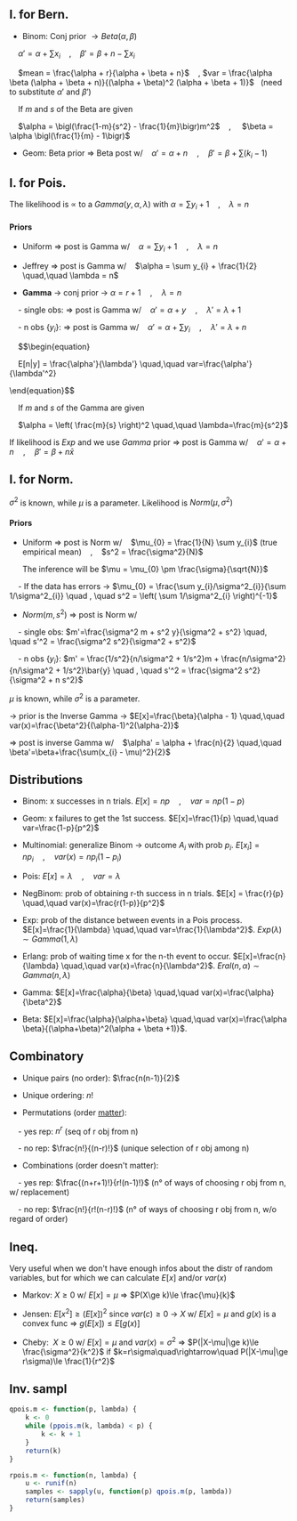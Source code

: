 ## I. for Bern.

- Binom: Conj prior $\rightarrow Beta(\alpha, \beta)$

    $\alpha' = \alpha + \sum x_{i}$    ,    $\beta' = \beta + n - \sum x_{i}$

    $mean = \frac{\alpha + r}{\alpha + \beta + n}$    , $var = \frac{\alpha \beta (\alpha + \beta + n)}{(\alpha + \beta)^2 (\alpha + \beta + 1)}$   (need to substitute $\alpha'$ and $\beta'$)

    If $m$ and $s$ of the Beta are given

    $\alpha = \bigl(\frac{1-m}{s^2} - \frac{1}{m}\bigr)m^2$    ,     $\beta = \alpha \bigl(\frac{1}{m} - 1\bigr)$

- Geom: Beta prior $\Rightarrow$ Beta post w/    $\alpha'=\alpha+n \quad,\quad \beta'=\beta+\sum(k_{i}-1)$

  

## I. for Pois.

The likelihood is $\propto$ to a $Gamma(y, \alpha, \lambda)$ with $\alpha = \sum y_{i} + 1$    ,    $\lambda = n$

#### Priors

- Uniform $\Rightarrow$ post is Gamma w/    $\alpha = \sum y_{i} + 1 \quad,\quad\lambda = n$

- Jeffrey $\Rightarrow$ post is Gamma w/    $\alpha = \sum y_{i} + \frac{1}{2} \quad,\quad \lambda = n$

- **Gamma** $\rightarrow$ conj prior $\rightarrow$ $\alpha = r + 1 \quad,\quad \lambda=n$

    - single obs: $\Rightarrow$ post is Gamma w/    $\alpha' = \alpha + y \quad,\quad \lambda'=\lambda+1$

    - n obs {$y_{i}$}: $\Rightarrow$ post is Gamma w/    $\alpha' = \alpha + \sum y_{i} \quad,\quad \lambda'=\lambda+n$

    $$\begin{equation}

    E[n|y] = \frac{\alpha'}{\lambda'} \quad,\quad var=\frac{\alpha'}{\lambda'^2}

\end{equation}$$

    If $m$ and $s$ of the Gamma are given

    $\alpha = \left( \frac{m}{s} \right)^2 \quad,\quad \lambda=\frac{m}{s^2}$

If likelihood is $Exp$ and we use $Gamma$ prior $\Rightarrow$ post is Gamma w/    $\alpha'=\alpha+n \quad,\quad \beta'=\beta+n\bar{x}$

## I. for Norm.

$\sigma^2$ is known, while $\mu$ is a parameter. Likelihood is $Norm(\mu, \sigma^2)$

#### Priors

- Uniform $\Rightarrow$ post is Norm w/    $\mu_{0} = \frac{1}{N} \sum y_{i}$ (true empirical mean)    ,    $s^2 = \frac{\sigma^2}{N}$

      The inference will be $\mu = \mu_{0} \pm \frac{\sigma}{\sqrt{N}}$  

    - If the data has errors $\rightarrow$ $\mu_{0} = \frac{\sum y_{i}/\sigma^2_{i}}{\sum 1/\sigma^2_{i}} \quad , \quad s^2 = \left( \sum 1/\sigma^2_{i} \right)^{-1}$

- $Norm(m, s^2)$ $\Rightarrow$ post is Norm w/    

    - single obs: $m'=\frac{\sigma^2 m + s^2 y}{\sigma^2 + s^2} \quad, \quad s'^2 = \frac{\sigma^2 s^2}{\sigma^2 + s^2}$

    - n obs {$y_{i}$}: $m' = \frac{1/s^2}{n/\sigma^2 + 1/s^2}m + \frac{n/\sigma^2}{n/\sigma^2 + 1/s^2}\bar{y} \quad , \quad s'^2 = \frac{\sigma^2 s^2}{\sigma^2 + n s^2}$

  

$\mu$ is known, while $\sigma^2$ is a parameter.

$\rightarrow$ prior is the Inverse Gamma $\rightarrow$ $E[x]=\frac{\beta}{\alpha - 1} \quad,\quad var(x)=\frac{\beta^2}{(\alpha-1)^2(\alpha-2)}$

$\Rightarrow$ post is inverse Gamma w/    $\alpha' = \alpha + \frac{n}{2} \quad,\quad \beta'=\beta+\frac{\sum(x_{i} - \mu)^2}{2}$

  

## Distributions

- Binom: x successes in n trials. $E[x]=np \quad,\quad var=np(1-p)$

- Geom: x failures to get the 1st success. $E[x]=\frac{1}{p} \quad,\quad var=\frac{1-p}{p^2}$

- Multinomial: generalize Binom $\rightarrow$ outcome $A_{i}$ with prob $p_{i}$. $E[x_{i}] = np_{i} \quad,\quad var(x)=np_{i}(1-p_{i})$

- Pois: $E[x]=\lambda \quad,\quad var=\lambda$

- NegBinom: prob of obtaining r-th success in n trials. $E[x] = \frac{r}{p} \quad,\quad var(x)=\frac{r(1-p)}{p^2}$

- Exp: prob of the distance between events in a Pois process. $E[x]=\frac{1}{\lambda} \quad,\quad var=\frac{1}{\lambda^2}$. $Exp(\lambda)\sim Gamma(1, \lambda)$

- Erlang: prob of waiting time x for the n-th event to occur. $E[x]=\frac{n}{\lambda} \quad,\quad var(x)=\frac{n}{\lambda^2}$. $Eral(n, \alpha)\sim Gamma(n, \lambda)$

- Gamma: $E[x]=\frac{\alpha}{\beta} \quad,\quad var(x)=\frac{\alpha}{\beta^2}$

- Beta: $E[x]=\frac{\alpha}{\alpha+\beta} \quad,\quad var(x)=\frac{\alpha \beta}{(\alpha+\beta)^2(\alpha + \beta +1)}$.

## Combinatory

- Unique pairs (no order): $\frac{n(n-1)}{2}$

- Unique ordering: $n!$

- Permutations (order <u>matter</u>):

    - yes rep: $n^r$ (seq of r obj from n)

    - no rep: $\frac{n!}{(n-r)!}$ (unique selection of r obj among n)

- Combinations (order doesn't matter):

    - yes rep: $\frac{(n+r+1)!}{r!(n-1)!}$ (n° of ways of choosing r obj from n, w/ replacement)

    - no rep: $\frac{n!}{r!(n-r)!}$ (n° of ways of choosing r obj from n, w/o regard of order)

## Ineq.

Very useful when we don't have enough infos about the distr of random variables, but for which we can calculate $E[x]$ and/or $var(x)$

- Markov: $X\ge0$ w/ $E[x]=\mu$ $\Rightarrow$ $P(X\ge k)\le \frac{\mu}{k}$

- Jensen: $E[x^2]\ge (E[x])^2$ since $var(c)\ge0$ $\rightarrow$ $X$ w/ 
  $E[x]=\mu$ and $g(x)$ is a convex func $\Rightarrow$ $g(E[x])\le E[g(x)]$

- Cheby:  $X\ge0$ w/ $E[x]=\mu$ and $var(x)=\sigma^2$ $\Rightarrow$ $P(|X-\mu|\ge k)\le \frac{\sigma^2}{k^2}$
  if $k=r\sigma\quad\rightarrow\quad P(|X-\mu|\ge r\sigma)\le \frac{1}{r^2}$

## Inv. sampl
```r
qpois.m <- function(p, lambda) { 
	k <- 0 
	while (ppois.m(k, lambda) < p) {
		k <- k + 1 
	} 
	return(k) 
}

rpois.m <- function(n, lambda) { 
	u <- runif(n) 
	samples <- sapply(u, function(p) qpois.m(p, lambda)) 
	return(samples) 
}
```
